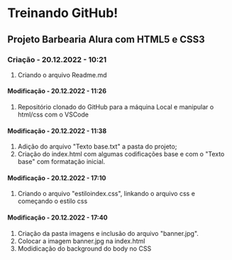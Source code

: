 # Treinando GitHub!
## Projeto Barbearia Alura com HTML5 e CSS3
### Criação - 20.12.2022 - 10:21
1.   Criando o arquivo Readme.md
#### Modificação - 20.12.2022 - 11:26
1.   Repositório clonado do GitHub para a máquina Local e manipular o html/css com o VSCode
#### Modificação - 20.12.2022 - 11:38
1.   Adição do arquivo "Texto base.txt" a pasta do projeto;
2.   Criação do index.html com algumas codificações base e com o "Texto base" com formatação inicial.

#### Modificação - 20.12.2022 - 17:10
1.   Criando o arquivo "estiloindex.css", linkando o arquivo css e começando o estilo css

#### Modificação - 20.12.2022 - 17:40
1.   Criação da pasta imagens e inclusão do arquivo "banner.jpg".
2.   Colocar a imagem banner.jpg na index.html
3.   Modidicação do background do body no CSS